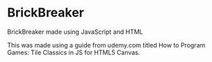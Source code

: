 # BrickBreaker
BrickBreaker made using JavaScript and HTML

This was made using a guide from udemy.com titled How to Program Games: Tile Classics in JS for HTML5 Canvas.
